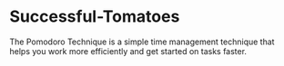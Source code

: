 # Successful-Tomatoes
The Pomodoro Technique is a simple time management technique that helps you work more efficiently and get started on tasks faster.
